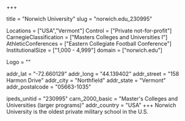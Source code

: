 
+++

title = "Norwich University"
slug = "norwich.edu_230995"

Locations = ["USA","Vermont"]
Control = ["Private not-for-profit"]
CarnegieClassification = ["Masters Colleges and Universities I"]
AthleticConferences = ["Eastern Collegiate Football Conference"]
InstitutionalSize = ["1,000 - 4,999"]
domain = ["norwich.edu"]

Logo = ""

addr_lat = "-72.660129"
addr_long = "44.139402"
addr_street = "158 Harmon Drive"
addr_city = "Northfield"
addr_state = "Vermont"
addr_postalcode = "05663-1035"

ipeds_unitid = "230995"
carn_2000_basic = "Master's Colleges and Universities (larger programs)"
addr_country = "USA"
+++
    Norwich University is the oldest private military school in the U.S.
